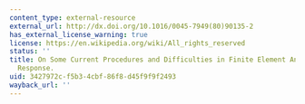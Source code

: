 ```yaml
---
content_type: external-resource
external_url: http://dx.doi.org/10.1016/0045-7949(80)90135-2
has_external_license_warning: true
license: https://en.wikipedia.org/wiki/All_rights_reserved
status: ''
title: On Some Current Procedures and Difficulties in Finite Element Analysis of Elastic-Plastic
  Response.
uid: 3427972c-f5b3-4cbf-86f8-d45f9f9f2493
wayback_url: ''
---
```

